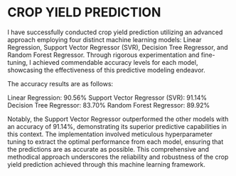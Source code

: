 # CROP YIELD PREDICTION

I have successfully conducted crop yield prediction utilizing an advanced approach employing four distinct machine learning models: Linear Regression, Support Vector Regressor (SVR), Decision Tree Regressor, and Random Forest Regressor. Through rigorous experimentation and fine-tuning, I achieved commendable accuracy levels for each model, showcasing the effectiveness of this predictive modeling endeavor.

The accuracy results are as follows:

Linear Regression: 90.56%
Support Vector Regressor (SVR): 91.14%
Decision Tree Regressor: 83.70%
Random Forest Regressor: 89.92%

Notably, the Support Vector Regressor outperformed the other models with an accuracy of 91.14%, demonstrating its superior predictive capabilities in this context. The implementation involved meticulous hyperparameter tuning to extract the optimal performance from each model, ensuring that the predictions are as accurate as possible. This comprehensive and methodical approach underscores the reliability and robustness of the crop yield prediction achieved through this machine learning framework.
